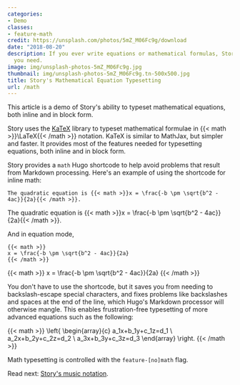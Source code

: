 ```yaml
---
categories:
- Demo
classes:
- feature-math
credit: https://unsplash.com/photos/5mZ_M06Fc9g/download
date: "2018-08-20"
description: If you ever write equations or mathematical formulas, Story has the features
  you need.
image: img/unsplash-photos-5mZ_M06Fc9g.jpg
thumbnail: img/unsplash-photos-5mZ_M06Fc9g.tn-500x500.jpg
title: Story's Mathematical Equation Typesetting
url: /math
---
```

This article is a demo of Story's ability to typeset mathematical equations,
both inline and in block form.
<!--more-->

Story uses the [KaTeX](https://khan.github.io/KaTeX/) library to typeset
mathematical formulae in {{< math >}}\LaTeX{{< /math >}} notation. KaTeX is
similar to MathJax, but simpler and faster. It provides most of the features
needed for typesetting equations, both inline and in block form.

Story provides a `math` Hugo shortcode to help avoid problems that result from
Markdown processing. Here's an example of using the shortcode for inline math:

<pre><code>The quadratic equation is &#123;{< math >}}x = \frac{-b \pm \sqrt{b^2 - 4ac}}{2a}&#123;{< /math >}}.</code></pre>

The quadratic equation is {{< math >}}x = \frac{-b \pm \sqrt{b^2 - 4ac}}{2a}{{< /math >}}.

And in equation mode,

<pre><code>&#123;{< math >}}
x = \frac{-b \pm \sqrt{b^2 - 4ac}}{2a}
&#123;{< /math >}}</code></pre>

{{< math >}}
x = \frac{-b \pm \sqrt{b^2 - 4ac}}{2a}
{{< /math >}}

You don't have to use the shortcode, but it saves you from needing to
backslash-escape special characters, and fixes problems like backslashes and
spaces at the end of the line, which Hugo's Markdown processor will otherwise
mangle. This enables frustration-free typesetting of more advanced equations
such as the following:

{{< math >}}
\left\{
\begin{array}{c}
a_1x+b_1y+c_1z=d_1 \\
a_2x+b_2y+c_2z=d_2 \\
a_3x+b_3y+c_3z=d_3
\end{array}
\right.
{{< /math >}}

Math typesetting is controlled with the `feature-[no]math` flag.

Read next: [Story's music notation](/music/).
